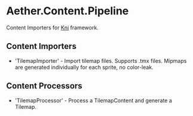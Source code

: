 # Aether.Content.Pipeline
Content Importers for [Kni](https://github.com/kniengine/kni) framework.

## Content Importers

* 'TilemapImporter' - Import tilemap files. Supports .tmx files. Mipmaps are generated individually for each sprite, no color-leak.

## Content Processors

* 'TilemapProcessor' - Process a TilemapContent and generate a Tilemap.
